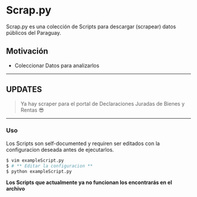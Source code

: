 # Scrap.py

Scrap.py es una colección de Scripts para descargar (scrapear) datos públicos del Paraguay. 

## Motivación

  - Coleccionar Datos para analizarlos  

---
## UPDATES
>  Ya hay scraper para el portal de Declaraciones Juradas de Bienes y Rentas 😎  
---

### Uso

Los Scripts son self-documented y requiren ser editados con la configuracion deseada antes de ejecutarlos.

```sh
$ vim exampleScript.py
$ # ** Editar la configuracion **
$ python exampleScript.py
```
**Los Scripts que actualmente ya no funcionan los encontrarás en el archivo**
